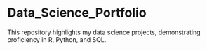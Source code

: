 # Data_Science_Portfolio
This repository highlights my data science projects, demonstrating proficiency in R, Python, and SQL.
